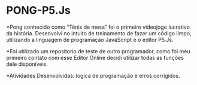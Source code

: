 # PONG-P5.Js

*Pong conhecido como “Tênis de mesa” foi o primeiro videojogo lucrativo da história. Desenvolvi no intuito de treinamento de fazer um código limpo, utilizando a linguagem de programação JavaScript e o editor P5.Js.

*Foi utilizado um repositorio de teste de outro programador, como foi meu primeiro contato com esse Editor Online decidi utilizar todas as funções dele disponíveis.

*Atividades Desenvolvidas: logica de programação e erros corrigidos.
